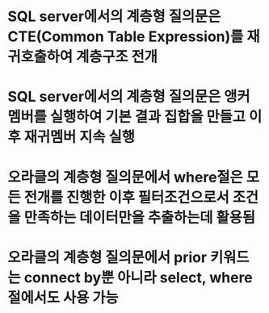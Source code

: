# SQL server에서의 계층형 질의문은 CTE(Common Table Expression)를 재귀호출하여 계층구조 전개
# SQL server에서의 계층형 질의문은 앵커 멤버를 실행하여 기본 결과 집합을 만들고 이후 재귀멤버 지속 실행
# 오라클의 계층형 질의문에서 where절은 모든 전개를 진행한 이후 필터조건으로서 조건을 만족하는 데이터만을 추출하는데 활용됨
# 오라클의 계층형 질의문에서 prior 키워드는 connect by뿐 아니라 select, where절에서도 사용 가능
